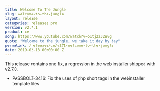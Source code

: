 ```yaml
---
title: Welcome To The Jungle
slug: welcome-to-the-jungle
layout: release
categories: releases pro
version: v2.7.1
product: ce
song: https://www.youtube.com/watch?v=o1tj2zJ2Wvg
quote: "Welcome to the jungle, we take it day by day"
permalink: /releases/ce/v271-welcome-to-the-jungle
date: 2019-02-13 00:00:00 Z
---
```


This release contains one fix, a regression in the web installer shipped with v2.7.0.

- PASSBOLT-3416: Fix the uses of php short tags in the webinstaller template files
